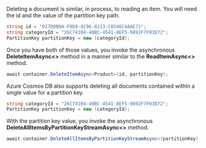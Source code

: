 Deleting a document is similar, in process, to reading an item. You will need the id and the value of the partition key path.

```csharp
string id = "027D0B9A-F9D9-4C96-8213-C8546C4AAE71";
string categoryId = "26C74104-40BC-4541-8EF5-9892F7F03D72";
PartitionKey partitionKey = new (categoryId);
```

Once you have both of those values, you invoke the asynchronous **DeleteItemAsync\<\>** method in a manner similar to the **ReadItemAsync\<\>** method.

```csharp
await container.DeleteItemAsync<Product>(id, partitionKey);
```

Azure Cosmos DB also supports deleting all documents contained within a single value for a partition key.

```csharp
string categoryId = "26C74104-40BC-4541-8EF5-9892F7F03D72";
PartitionKey partitionKey = new (categoryId);
```

With the partition key value, you invoke the asynchronous **DeleteAllItemsByPartitionKeyStreamAsync\<\>** method.

```csharp
await container.DeleteAllItemsByPartitionKeyStreamAsync<(partitionKey);
```
